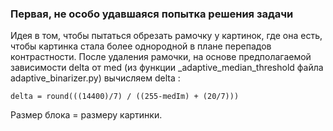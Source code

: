 ### Первая, не особо удавшаяся попытка решения задачи
Идея в том, чтобы пытаться обрезать рамочку у картинок, где она есть, чтобы картинка стала более однородной в плане перепадов контрастности. После удаления рамочки, на основе предполагаемой зависимости delta от med (из функции _adaptive_median_threshold файла adaptive_binarizer.py) вычисляем delta : 

```
delta = round(((14400)/7) / ((255-medIm) + (20/7))) 
``` 
Размер блока = размеру картинки.



